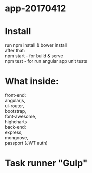 # app-20170412

# Install
  run npm install & bower install <br>
  after that: <br>
    npm start - for build & serve <br>
    npm test - for run angular app unit tests<br>
    
# What inside:
  front-end: <br>
    angularjs, <br>
    ui-router,<br>
    bootstrap,<br>
    font-awesome,<br>
    highcharts<br>
  back-end:<br>
    express,<br>
    mongoose,<br>
    passport (JWT auth)<br>
    
# Task runner "Gulp"
    
    
